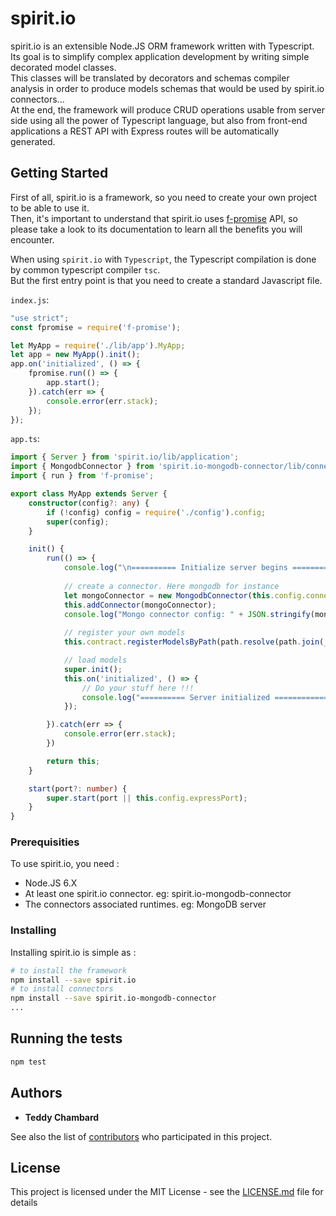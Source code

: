 # spirit.io

spirit.io is an extensible Node.JS ORM framework written with Typescript.  
Its goal is to simplify complex application development by writing simple decorated model classes.  
This classes will be translated by decorators and schemas compiler analysis in order to produce models schemas that would be used by spirit.io connectors...  
At the end, the framework will produce CRUD operations usable from server side using all the power of Typescript language, but also from front-end applications a REST API with Express routes will be automatically generated.  


## Getting Started

First of all, spirit.io is a framework, so you need to create your own project to be able to use it.  
Then, it's important to understand that spirit.io uses [f-promise](https://github.com/Sage/f-promise) API, so please take a look to its documentation to learn all the benefits you will encounter.  

When using `spirit.io` with `Typescript`, the Typescript compilation is done by common typescript compiler `tsc`.  
But the first entry point is that you need to create a standard Javascript file.  

`index.js`:  

```js
"use strict";
const fpromise = require('f-promise');

let MyApp = require('./lib/app').MyApp;
let app = new MyApp().init();
app.on('initialized', () => {
    fpromise.run(() => {
        app.start();
    }).catch(err => {
        console.error(err.stack);
    });
});
```

`app.ts`:  

```ts
import { Server } from 'spirit.io/lib/application';
import { MongodbConnector } from 'spirit.io-mongodb-connector/lib/connector';
import { run } from 'f-promise';

export class MyApp extends Server {
    constructor(config?: any) {
        if (!config) config = require('./config').config;
        super(config);
    }

    init() {
        run(() => {
            console.log("\n========== Initialize server begins ============");
            
            // create a connector. Here mongodb for instance
            let mongoConnector = new MongodbConnector(this.config.connectors.mongodb);
            this.addConnector(mongoConnector);
            console.log("Mongo connector config: " + JSON.stringify(mongoConnector.config, null, 2));
            
            // register your own models
            this.contract.registerModelsByPath(path.resolve(path.join(__dirname, './models')));

            // load models
            super.init();
            this.on('initialized', () => {
                // Do your stuff here !!!
                console.log("========== Server initialized ============\n");
            });

        }).catch(err => {
            console.error(err.stack);
        })

        return this;
    }

    start(port?: number) {
        super.start(port || this.config.expressPort);
    }
}
```


### Prerequisities

To use spirit.io, you need :
  * Node.JS 6.X
  * At least one spirit.io connector. eg: spirit.io-mongodb-connector
  * The connectors associated runtimes. eg: MongoDB server

### Installing

Installing spirit.io is simple as :  

```sh
# to install the framework
npm install --save spirit.io
# to install connectors
npm install --save spirit.io-mongodb-connector
...
```

## Running the tests

```sh
npm test
```

## Authors

  * **Teddy Chambard** 

See also the list of [contributors](https://github.com/your/project/contributors) who participated in this project.

## License

This project is licensed under the MIT License - see the [LICENSE.md](LICENSE.md) file for details
